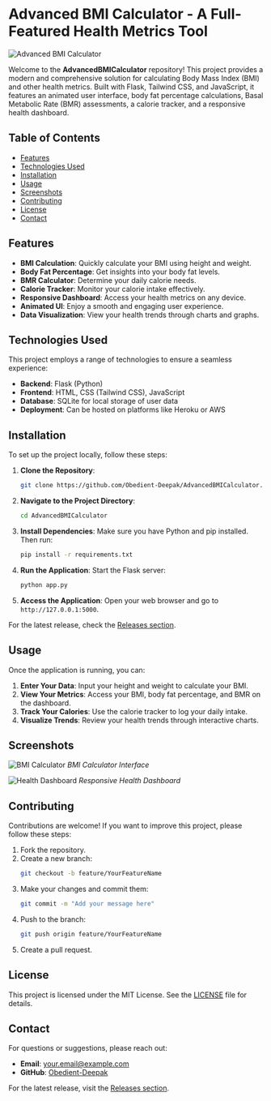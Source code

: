 # Advanced BMI Calculator - A Full-Featured Health Metrics Tool

![Advanced BMI Calculator](https://img.shields.io/badge/Download%20Latest%20Release-Click%20Here-blue)

Welcome to the **AdvancedBMICalculator** repository! This project provides a modern and comprehensive solution for calculating Body Mass Index (BMI) and other health metrics. Built with Flask, Tailwind CSS, and JavaScript, it features an animated user interface, body fat percentage calculations, Basal Metabolic Rate (BMR) assessments, a calorie tracker, and a responsive health dashboard.

## Table of Contents

- [Features](#features)
- [Technologies Used](#technologies-used)
- [Installation](#installation)
- [Usage](#usage)
- [Screenshots](#screenshots)
- [Contributing](#contributing)
- [License](#license)
- [Contact](#contact)

## Features

- **BMI Calculation**: Quickly calculate your BMI using height and weight.
- **Body Fat Percentage**: Get insights into your body fat levels.
- **BMR Calculator**: Determine your daily calorie needs.
- **Calorie Tracker**: Monitor your calorie intake effectively.
- **Responsive Dashboard**: Access your health metrics on any device.
- **Animated UI**: Enjoy a smooth and engaging user experience.
- **Data Visualization**: View your health trends through charts and graphs.

## Technologies Used

This project employs a range of technologies to ensure a seamless experience:

- **Backend**: Flask (Python)
- **Frontend**: HTML, CSS (Tailwind CSS), JavaScript
- **Database**: SQLite for local storage of user data
- **Deployment**: Can be hosted on platforms like Heroku or AWS

## Installation

To set up the project locally, follow these steps:

1. **Clone the Repository**:
   ```bash
   git clone https://github.com/Obedient-Deepak/AdvancedBMICalculator.git
   ```

2. **Navigate to the Project Directory**:
   ```bash
   cd AdvancedBMICalculator
   ```

3. **Install Dependencies**:
   Make sure you have Python and pip installed. Then run:
   ```bash
   pip install -r requirements.txt
   ```

4. **Run the Application**:
   Start the Flask server:
   ```bash
   python app.py
   ```

5. **Access the Application**:
   Open your web browser and go to `http://127.0.0.1:5000`.

For the latest release, check the [Releases section](https://github.com/Obedient-Deepak/AdvancedBMICalculator/releases).

## Usage

Once the application is running, you can:

1. **Enter Your Data**: Input your height and weight to calculate your BMI.
2. **View Your Metrics**: Access your BMI, body fat percentage, and BMR on the dashboard.
3. **Track Your Calories**: Use the calorie tracker to log your daily intake.
4. **Visualize Trends**: Review your health trends through interactive charts.

## Screenshots

![BMI Calculator](https://via.placeholder.com/800x400?text=BMI+Calculator+Screenshot)
*BMI Calculator Interface*

![Health Dashboard](https://via.placeholder.com/800x400?text=Health+Dashboard+Screenshot)
*Responsive Health Dashboard*

## Contributing

Contributions are welcome! If you want to improve this project, please follow these steps:

1. Fork the repository.
2. Create a new branch:
   ```bash
   git checkout -b feature/YourFeatureName
   ```
3. Make your changes and commit them:
   ```bash
   git commit -m "Add your message here"
   ```
4. Push to the branch:
   ```bash
   git push origin feature/YourFeatureName
   ```
5. Create a pull request.

## License

This project is licensed under the MIT License. See the [LICENSE](LICENSE) file for details.

## Contact

For questions or suggestions, please reach out:

- **Email**: your.email@example.com
- **GitHub**: [Obedient-Deepak](https://github.com/Obedient-Deepak)

For the latest release, visit the [Releases section](https://github.com/Obedient-Deepak/AdvancedBMICalculator/releases).